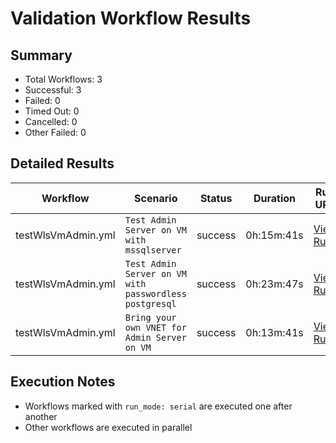 # Validation Workflow Results

## Summary
- Total Workflows: 3
- Successful: 3
- Failed: 0
- Timed Out: 0
- Cancelled: 0
- Other Failed: 0

## Detailed Results

| Workflow | Scenario | Status | Duration | Run URL |
|----------|----------|---------|-----------|----------|
| testWlsVmAdmin.yml | `Test Admin Server on VM with mssqlserver` | success | 0h:15m:41s | [View Run](https://github.com/azure-javaee/weblogic-azure/actions/runs/16954523214) |
| testWlsVmAdmin.yml | `Test Admin Server on VM with passwordless postgresql` | success | 0h:23m:47s | [View Run](https://github.com/azure-javaee/weblogic-azure/actions/runs/16954524659) |
| testWlsVmAdmin.yml | `Bring your own VNET for Admin Server on VM` | success | 0h:13m:41s | [View Run](https://github.com/azure-javaee/weblogic-azure/actions/runs/16954526101) |


## Execution Notes
- Workflows marked with `run_mode: serial` are executed one after another
- Other workflows are executed in parallel
